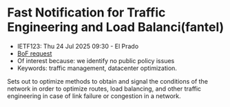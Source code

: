 # Fast Notification for Traffic Engineering and Load Balanci(fantel)
* <IETFschedule>IETF123: Thu 24 Jul 2025 09:30 - El Prado</IETFschedule>
* [BoF request](https://datatracker.ietf.org/doc/bofreq-geng-fast-notification-for-traffic-engineering-and-load-balancing/)
* Of interest because: we identify no public policy issues
* Keywords: traffic management, datacenter optimization.

Sets out to optimize methods to obtain and signal the conditions of the network in order to optimize routes, load balancing, and other traffic engineering in case of link failure or congestion in a network. 